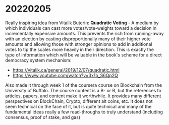 # 20220205

Really inspiring idea from Vitalik Buterin: <b>Quadratic Voting</b> - A medium by which individuals can cast more votes/vote-weights toward a decision in incrementally expensive amounts. This prevents the rich from running-away with an election by casting disproportionally many of their higher vote amounts and allowing those with stronger opinions to add in additional votes to tip the scales more heavily in their direction. This is exactly the type of information which will be valuable in the book's scheme for a direct democracy system mechanism:
- https://vitalik.ca/general/2019/12/07/quadratic.html
- https://www.youtube.com/watch?v=3x1b_S6Qp2Q

Also made it through week 1 of the coursera course on Blockchain from the University of Buffalo. The course content is a B- or B, but the references to articles, papers, and content make it worthwhile. It provides many different perspectives on BlockChain, Crypto, different alt coins, etc. It does not seem technical on the face of it, but is quite technical and many of the fundamental ideas really a few read-throughs to truly understand (including consensus, proof of stake, and gas)
